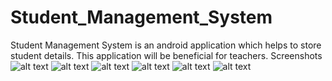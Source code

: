 # Student_Management_System
Student Management System is an android application which helps to store student details.
This application will be beneficial for teachers.
Screenshots
![alt text](https://github.com/sanjeev08-dev/Student_Management_System/blob/master/ScreenShots/1.png?raw=true)
![alt text](https://github.com/sanjeev08-dev/Student_Management_System/blob/master/ScreenShots/2.png?raw=true)
![alt text](https://github.com/sanjeev08-dev/Student_Management_System/blob/master/ScreenShots/3.png?raw=true)
![alt text](https://github.com/sanjeev08-dev/Student_Management_System/blob/master/ScreenShots/4.png?raw=true)
![alt text](https://github.com/sanjeev08-dev/Student_Management_System/blob/master/ScreenShots/5.png?raw=true)
![alt text](https://github.com/sanjeev08-dev/Student_Management_System/blob/master/ScreenShots/6.png?raw=true)
